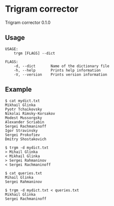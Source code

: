 # Trigram corrector

Trigram corrector 0.1.0


## Usage
```
USAGE:
    trgm [FLAGS] --dict

FLAGS:
    -d, --dict       Name of the dictionary file
    -h, --help       Prints help information
    -V, --version    Prints version information
```

## Example
```shell
$ cat mydict.txt
Mikhail Glinka
Pyotr Tchaikovsky
Nikolai Rimsky-Korsakov
Modest Mussorgsky
Alexander Scriabin
Sergei Rachmaninoff
Igor Stravinsky
Sergei Prokofiev
Dmitry Shostakovich
```

```shell
$ trgm -d mydict.txt
> Mihail Glinka
< Mikhail Glinka
> Sergei Rahmaninov
< Sergei Rachmaninoff
```

```shell
$ cat queries.txt
Mihail Glinka
Sergei Rahmaninov
```

```shell
$ trgm -d mydict.txt < queries.txt
Mikhail Glinka
Sergei Rachmaninoff
```
